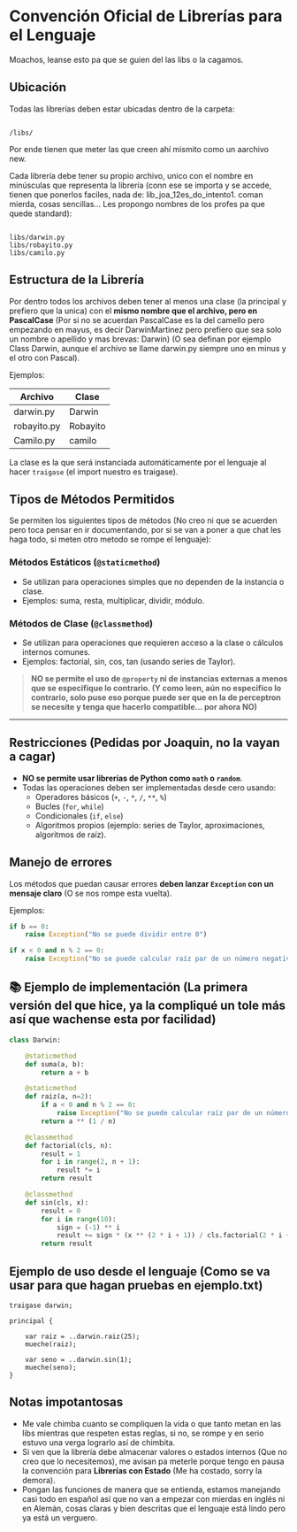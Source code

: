 
# Convención Oficial de Librerías para el Lenguaje

Moachos, leanse esto pa que se guien del las libs o la cagamos.


## Ubicación 

Todas las librerías deben estar ubicadas dentro de la carpeta:

```

/libs/

```
Por ende tienen que meter las que creen ahí mismito como un aarchivo new.

Cada librería debe tener su propio archivo, unico con el nombre en minúsculas que representa la librería (conn ese se importa y se accede, tienen que ponerlos faciles, nada de: lib_joa_12es_do_intento1. coman mierda, cosas sencillas... Les propongo nombres de los profes pa que quede standard):

```

libs/darwin.py
libs/robayito.py
libs/camilo.py

````



## Estructura de la Librería

Por dentro todos los archivos deben tener al menos una clase (la principal y prefiero que la unica) con el **mismo nombre que el archivo, pero en PascalCase** (Por si no se acuerdan PascalCase es la del camello pero empezando en mayus, es decir DarwinMartinez pero prefiero que sea solo un nombre o apellido y mas brevas: Darwin) (O sea definan por ejemplo Class Darwin, aunque el archivo se llame darwin.py siempre uno en minus y el otro con Pascal).

Ejemplos:

| Archivo | Clase |
|---------|-------|
| darwin.py | Darwin |
| robayito.py | Robayito |
| Camilo.py | camilo |

La clase es la que será instanciada automáticamente por el lenguaje al hacer `traigase` (el import nuestro es traigase).


## Tipos de Métodos Permitidos

Se permiten los siguientes tipos de métodos (No creo ni que se acuerden pero toca pensar en ir documentando, por si se van a poner a que chat les haga todo, si meten otro metodo se rompe el lenguaje):

### Métodos Estáticos (`@staticmethod`)
- Se utilizan para operaciones simples que no dependen de la instancia o clase.
- Ejemplos: suma, resta, multiplicar, dividir, módulo.

### Métodos de Clase (`@classmethod`)
- Se utilizan para operaciones que requieren acceso a la clase o cálculos internos comunes.
- Ejemplos: factorial, sin, cos, tan (usando series de Taylor).

> **NO se permite el uso de `@property` ni de instancias externas a menos que se especifique lo contrario. (Y como leen, aún no especifico lo contrario, solo puse eso porque puede ser que en la de perceptron se necesite y tenga que hacerlo compatible... por ahora NO)**

---

## Restricciones (Pedidas por Joaquin, no la vayan a cagar)

- **NO se permite usar librerías de Python como `math` o `random`**.
- Todas las operaciones deben ser implementadas desde cero usando:
  - Operadores básicos (`+`, `-`, `*`, `/`, `**`, `%`)
  - Bucles (`for`, `while`)
  - Condicionales (`if`, `else`)
  - Algoritmos propios (ejemplo: series de Taylor, aproximaciones, algoritmos de raíz).




## Manejo de errores

Los métodos que puedan causar errores **deben lanzar `Exception` con un mensaje claro** (O se nos rompe esta vuelta).

Ejemplos:

```python
if b == 0:
    raise Exception("No se puede dividir entre 0")

if x < 0 and n % 2 == 0:
    raise Exception("No se puede calcular raíz par de un número negativo")
````


## 📚 Ejemplo de implementación (La primera versión del que hice, ya la compliqué un tole más así que wachense esta por facilidad)

```python
class Darwin:

    @staticmethod
    def suma(a, b):
        return a + b

    @staticmethod
    def raiz(a, n=2):
        if a < 0 and n % 2 == 0:
            raise Exception("No se puede calcular raíz par de un número negativo")
        return a ** (1 / n)

    @classmethod
    def factorial(cls, n):
        result = 1
        for i in range(2, n + 1):
            result *= i
        return result

    @classmethod
    def sin(cls, x):
        result = 0
        for i in range(10):
            sign = (-1) ** i
            result += sign * (x ** (2 * i + 1)) / cls.factorial(2 * i + 1)
        return result
```


## Ejemplo de uso desde el lenguaje (Como se va usar para que hagan pruebas en ejemplo.txt)

```plaintext
traigase darwin;

principal {

    var raiz = ..darwin.raiz(25);
    mueche(raiz);

    var seno = ..darwin.sin(1);
    mueche(seno);
}
```


## Notas impotantosas

* Me vale chimba cuanto se compliquen la vida o que tanto metan en las libs mientras que respeten estas reglas, si no, se rompe y en serio estuvo una verga lograrlo así de chimbita.
* Si ven que la librería debe almacenar valores o estados internos (Que no creo que lo necesitemos), me avisan pa meterle porque tengo en pausa la convención para **Librerías con Estado** (Me ha costado, sorry la demora).
* Pongan las funciones de manera que se entienda, estamos manejando casi todo en español así que no van a empezar con mierdas en inglés ni en Alemán, cosas claras y bien descritas que el lenguaje está lindo pero ya está un verguero.

